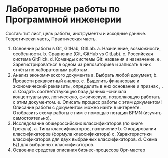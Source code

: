 # Лабораторные работы по Программной инженерии

Состав: тит лист, цель работы, инструменты и исходные данные.
Теоретически часть, Практическая часть.
1.	Освоение работы в Git, GitHab, GitLab. 
a.	Назначение, возможности, особенности.
b.	Сравнение (Git, GitHub vs GitLab).
c.	Российская система GitFlick.
d.	Команды системы Git: названия и назначение.
e.	Зарегистрироваться в одном из репозиториев и записать в них отчёты по лабораторным работам.
2.	Анализ экономического документа
a.	Выбрать любой документ,
b.	Провести реквизитный анализ. 
c.	Выделить финансовые и экономический реквизиты, определить в них основание и признак ,  .
d.	Создать соответствующую базу данных –сначала концептуальную, логическую, физическую, позволяющую работать с этим документом.
e.	Описать процесс работы с этим документом! Описание работы с документом можно найти в интернете. Отобразить схему работы с ним с помощью нотации BPMN (изучить самостоятельно).
3.	Исследование общероссийских классификаторов (по книге Грекула).
a.	Типы классификаторов, назначение
b.	О кодировании классификаторов (формула классификатора)
c.	Характеристики классификаторов для двух выбранных классификаторов.
d.	Схема БД для выбранных классификаторов.
4.	Освоение средства описания бизнес-процессов Орг-мастер
